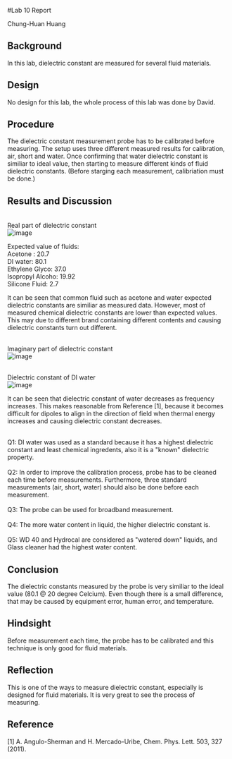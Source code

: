 #Lab 10 Report

Chung-Huan Huang

## Background
In this lab, dielectric constant are measured for several fluid materials.
<br>

## Design
No design for this lab, the whole process of this lab was done by David.
<br>

## Procedure 
The dielectric constant measurement probe has to be calibrated before measuring. The setup uses three different measured results for calibration, air, short and water. Once confirming that water dielectric constant is similiar to ideal value, then starting to measure different kinds of fluid dielectric constants. (Before starging each measurement, calibriation must be done.)
<br>

## Results and Discussion
<br>Real part of dielectric constant
<br>![image](https://github.com/CourseReps/ECEN452-Spring2016/blob/master/Students/tim721w/Lab10/dielectric_const_real.png) <br>

Expected value of fluids:
<br>Acetone : 20.7
<br>DI water: 80.1
<br>Ethylene Glyco: 37.0
<br>Isopropyl Alcoho: 19.92
<br>Silicone Fluid: 2.7

It can be seen that common fluid such as acetone and water expected dielectric constants are similiar as measured data. However, most of measured chemical dielectric constants are lower than expected values. This may due to different brand containing different contents and causing dielectric constants turn out different. 
<br>

<br>Imaginary part of dielectric constant
<br>![image](https://github.com/CourseReps/ECEN452-Spring2016/blob/master/Students/tim721w/Lab10/dielectric_const_imag.png) <br>


<br>Dielectric constant of DI water
<br>![image](https://github.com/CourseReps/ECEN452-Spring2016/blob/master/Students/tim721w/Lab10/dielectric_const_DIwater.png) <br>

It can be seen that dielectric constant of water decreases as frequency increases. This makes reasonable from Reference [1], because it becomes difficult for dipoles to align in the direction of field when thermal energy increases and causing dielectric constant decreases.
<br>

<br>Q1: DI water was used as a standard because it has a highest dielectric constant and least chemical ingredents, also it is a "known" dielectric property.
<br>
<br>Q2: In order to improve the calibration process, probe has to be cleaned each time before measurements. Furthermore, three standard measurements (air, short, water) should also be done before each measurement.
<br>
<br>Q3: The probe can be used for broadband measurement.
<br>
<br>Q4: The more water content in liquid, the higher dielectric constant is.
<br>
<br>Q5: WD 40 and Hydrocal are considered as "watered down" liquids, and Glass cleaner had the highest water content.


## Conclusion
The dielectric constants measured by the probe is very similiar to the ideal value (80.1 @ 20 degree Celcium). Even though there is a small difference, that may be caused by equipment error, human error, and temperature.
<br>

## Hindsight
Before measurement each time, the probe has to be calibrated and this technique is only good for fluid materials.
<br>

## Reflection
This is one of the ways to measure dielectric constant, especially is designed for fluid materials. It is very great to see the process of measuring.
<br>

## Reference
[1] A. Angulo-Sherman and H. Mercado-Uribe, Chem. Phys. Lett. 503, 327 (2011). <br>
